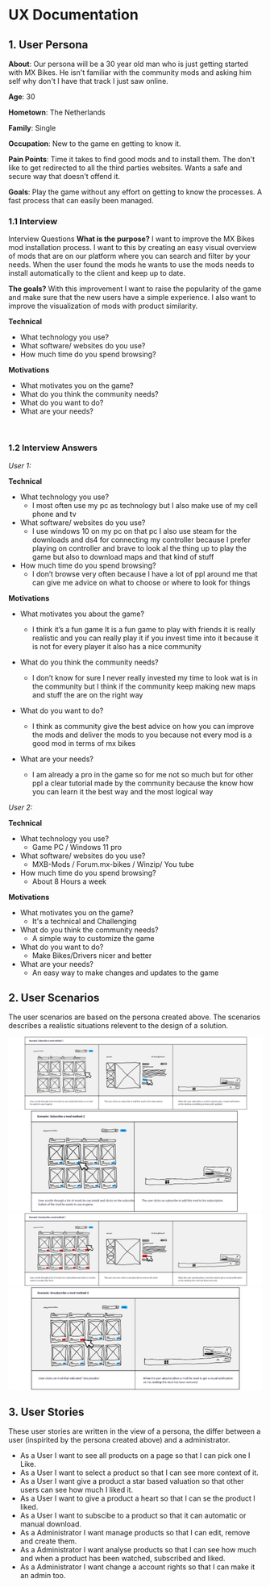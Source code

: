 # UX Documentation

## 1. User Persona

**About**: 
Our persona will be a 30 year old man who is just getting started with MX Bikes. He isn't familiar with the community mods and asking him self why don't I have that track I just saw online.

**Age**: 30

**Hometown**: The Netherlands

**Family**: Single

**Occupation**: New to the game en getting to know it.

**Pain Points**: Time it takes to find good mods and to install them. The don't like to get redirected to all the third parties websites. Wants a safe and secure way that doesn't offend it.

**Goals**: Play the game without any effort on getting to know the processes. A fast process that can easily been managed.


### 1.1 Interview
Interview Questions
**What is the purpose?**
I want to improve the MX Bikes mod installation process. I want to this by creating an easy visual overview of mods that are on our platform where you can search and filter by your needs.  When the user found the mods he wants to use the mods needs to install automatically to the client and keep up to date.

**The goals?**
With this improvement I want to raise the popularity of the game and make sure that the new users have a simple experience. I also want to improve the visualization of mods with product similarity.

**Technical**
- What technology you use?
- What software/ websites do you use?
- How much time do you spend browsing?

**Motivations**
- What motivates you on the game?
- What do you think the community needs?
- What do you want to do?
- What are your needs?

<br>

### 1.2 Interview Answers
*User 1:*

**Technical**
- What technology you use?
    - I most often use my pc as technology but I also make use of my cell phone and tv 
- What software/ websites do you use?
    - I use windows 10 on my pc on that pc I also use steam for the downloads and ds4 for connecting my controller because I prefer playing on controller and brave to look al the thing up to play the game but also to download maps and that kind of stuff
- How much time do you spend browsing?
    - I don’t browse very often because I have a lot of ppl around me that can give me advice on what to choose or where to look for things

**Motivations**
- What motivates you about the game?
    - I think it’s a fun game It is a fun game to play with friends it is really realistic and you can really play it if you invest time into it because it is not for every player it also has a nice community  
- What do you think the community needs?
    - I don’t know for sure I never really invested my time to look wat is in the community but I think if the community keep making new maps and stuff the are on the right way
- What do you want to do?
    - I think as community give the best advice on how you can improve the mods and deliver the mods to you because not every mod is a good mod in terms of mx bikes

- What are your needs?
    - I am already a pro in the game so for me not so much but for other ppl a clear tutorial made by the community because the know how you can learn it the best way and the most logical way 

*User 2:*

**Technical**
- What technology you use?
    - Game PC  / Windows 11 pro
- What software/ websites do you use?
    - MXB-Mods / Forum.mx-bikes / Winzip/ You tube
- How much time do you spend browsing?
    - About 8 Hours a week

**Motivations**
- What motivates you on the game?
    - It's a technical and Challenging
- What do you think the community needs?
    - A simple way to customize the game
- What do you want to do?
    - Make Bikes/Drivers nicer and better
- What are your needs?
    - An easy way to make changes and updates to the game


## 2. User Scenarios
The user scenarios are based on the persona created above. The scenarios describes a realistic situations relevent to the design of a solution.

![scenario subscribeMod method 1](../utils/scenario_subscribeMod-method_1.png)
![scenario unsubscribeMod method 2](../utils/scenario_subscribeMod-method_2.png)
![scenario subscribeMod method 1](../utils/scenario_unsubscribeMod-method_1.png)
![scenario unsubscribeMod method 2](../utils/scenario_unsubscribeMod-method_2.png)


## 3. User Stories
These user stories are written in the view of a persona, the differ between a user (inspirited by the persona created above) and a administrator.
- As a User I want to see all products on a page so that I can pick one I Like.
- As a User I want to select a product so that I can see more context of it.
- As a User I want give a product a star based valuation so that other users can see how much I liked it.
- As a User I want to give a product a heart so that I can se the product I liked.
- As a User I want to subscibe to a product so that it can automatic or manual download.
- As a Administrator I want manage products so that I can edit, remove and create them.
- As a Administrator I want analyse products so that I can see how much and when a product has been watched, subscribed and liked.
- As a Administrator I want change a account rights so that I can make it an admin too.

